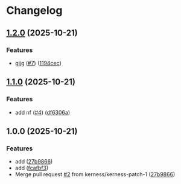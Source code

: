 # Changelog

## [1.2.0](https://github.com/kerness/Cicdtest/compare/v1.1.0...v1.2.0) (2025-10-21)


### Features

* gjjg ([#7](https://github.com/kerness/Cicdtest/issues/7)) ([1194cec](https://github.com/kerness/Cicdtest/commit/1194cec8884cfe127e1531eb328071543e95b7cf))

## [1.1.0](https://github.com/kerness/Cicdtest/compare/v1.0.0...v1.1.0) (2025-10-21)


### Features

* add nf ([#4](https://github.com/kerness/Cicdtest/issues/4)) ([df6306a](https://github.com/kerness/Cicdtest/commit/df6306a9827bb3dcb519fe1877e9b64b4920044b))

## 1.0.0 (2025-10-21)


### Features

* add ([27b9866](https://github.com/kerness/Cicdtest/commit/27b98664b4bf3654e4dfa467c409eebfdb1548f7))
* add ([fcafbf3](https://github.com/kerness/Cicdtest/commit/fcafbf32981c11bceb0a95efb69d4d1122c37c46))
* Merge pull request [#2](https://github.com/kerness/Cicdtest/issues/2) from kerness/kerness-patch-1 ([27b9866](https://github.com/kerness/Cicdtest/commit/27b98664b4bf3654e4dfa467c409eebfdb1548f7))
